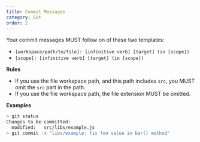 ```yaml
---
title: Commit Messages
category: Git
order: 2
---
```


Your commit messages MUST follow on of these two templates:

- `[workspace/path/to/file]: [infinitive verb] [target] (in [scope])`
- `[scope]: [infinitive verb] [target] (in [scope])`

**Rules**

- If you use the file workspace path, and this path includes `src`, you MUST omit the `src` part in the path.
- If you use the file workspace path, the file extension MUST be omitted.

**Examples**

```bash
> git status
Changes to be committed:
  modified:   src/libs/example.js
> git commit -m "libs/example: fix foo value in bar() method"
```
